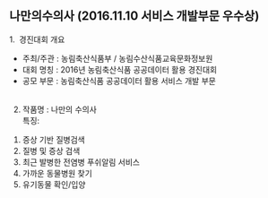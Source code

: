 ## 나만의수의사 (2016.11.10 서비스 개발부문 우수상)
1.  경진대회 개요    <br>
- 주최/주관 : 농림축산식품부 / 농림수산식품교육문화정보원    <br>
- 대회 명칭 : 2016년 농림축산식품 공공데이터 활용 경진대회    <br>
- 공모 부문 : 농림축산식품 공공데이터 활용 서비스 개발 부문 <br><Br>

2. 작품명 : 나만의 수의사 <Br>
특징:    <br>
1) 증상 기반 질병검색<br>
2) 질병 및 증상 검색  <Br>
3) 최근 발병한 전염병 푸쉬알림 서비스    <br>
4) 가까운 동물병원 찾기  <Br>
5) 유기동물 확인/입양
